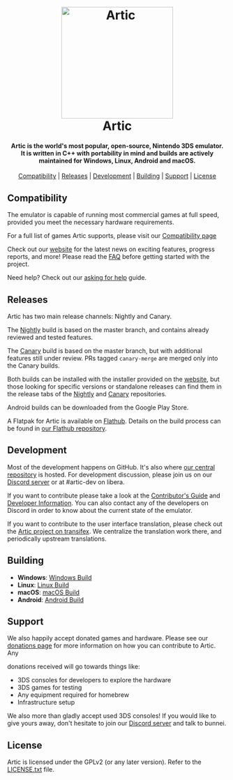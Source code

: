 <h1 align="center">
  <br>
  <a href="https://artic-emu.org/"><img src="https://i.imgur.com/crKbNDX.png" alt="Artic" width="256"></a>
  <br>
  <b>Artic</b>
  <br>
</h1>

<h4 align="center"><b>Artic</b> is the world's most popular, open-source, Nintendo 3DS emulator.
<br>
It is written in C++ with portability in mind and builds are actively maintained for Windows, Linux, Android and macOS.
</h4>


<p align="center">
  <a href="#compatibility">Compatibility</a> |
  <a href="#releases">Releases</a> |
  <a href="#development">Development</a> |
  <a href="#building">Building</a> |
  <a href="#support">Support</a> |
  <a href="#license">License</a>
</p>


## Compatibility

The emulator is capable of running most commercial games at full speed, provided you meet the necessary hardware requirements.

For a full list of games Artic supports, please visit our [Compatibility page](https://artic-emu.org/game/)

Check out our [website](https://artic-emu.org/) for the latest news on exciting features, progress reports, and more!
Please read the [FAQ](https://artic-emu.org/wiki/faq/) before getting started with the project.

Need help? Check out our [asking for help](https://artic-emu.org/help/reference/asking/) guide.

## Releases

Artic has two main release channels: Nightly and Canary.

The [Nightly](https://github.com/AURA-69/artic-nightly) build is based on the master branch, and contains already reviewed and tested features.

The [Canary](https://github.com/AURA-69/artic-canary) build is based on the master branch, but with additional features still under review. PRs tagged `canary-merge` are merged only into the Canary builds.

Both builds can be installed with the installer provided on the [website](https://artic-emu.org/download/), but those looking for specific versions or standalone releases can find them in the release tabs of the [Nightly](https://github.com/AURA-69/artic-nightly/releases) and [Canary](https://github.com/AURA-69/artic-canary/releases) repositories.

Android builds can be downloaded from the Google Play Store.

A Flatpak for Artic is available on [Flathub](https://flathub.org/apps/details/org.artic_emu.artic). Details on the build process can be found in [our Flathub repository](https://github.com/flathub/org.artic_emu.artic).

## Development

Most of the development happens on GitHub. It's also where [our central repository](https://github.com/AURA-69/cartic) is hosted.
For development discussion, please join us on our [Discord server](https://artic-emu.org/discord/) or at #artic-dev on libera.

If you want to contribute please take a look at the [Contributor's Guide](https://github.com/AURA-69/artic/wiki/Contributing) and [Developer Information](https://github.com/AURA-69/artic/wiki/Developer-Information). You can also contact any of the developers on Discord in order to know about the current state of the emulator.

If you want to contribute to the user interface translation, please check out the [Artic project on transifex](https://www.transifex.com/citra/citra). We centralize the translation work there, and periodically upstream translations.

## Building

* __Windows__: [Windows Build](https://github.com/AURA-69/artic/wiki/Building-For-Windows)
* __Linux__: [Linux Build](https://github.com/AURA-69/artic/wiki/Building-For-Linux)
* __macOS__: [macOS Build](https://github.com/AURA-69/artic/wiki/Building-for-macOS)
* __Android__: [Android Build](https://github.com/AURA-69/artic/wiki/Building-for-Android)


## Support


We also happily accept donated games and hardware.
Please see our [donations page](https://artic-emu.org/donate/) for more information on how you can contribute to Artic.
Any

 donations received will go towards things like:
* 3DS consoles for developers to explore the hardware
* 3DS games for testing
* Any equipment required for homebrew
* Infrastructure setup

We also more than gladly accept used 3DS consoles! If you would like to give yours away, don't hesitate to join our [Discord server](https://artic-emu.org/discord/) and talk to bunnei.


## License

Artic is licensed under the GPLv2 (or any later version). Refer to the [LICENSE.txt](https://github.com/citra-emu/citra/blob/master/license.txt) file.
